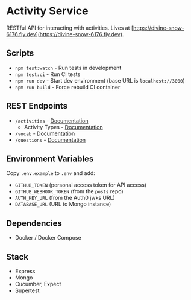 # Activity Service

RESTful API for interacting with activities. Lives at [https://divine-snow-6176.fly.dev](https://divine-snow-6176.fly.dev).

## Scripts

* `npm test:watch` - Run tests in development
* `npm test:ci` - Run CI tests
* `npm run dev` - Start dev environment (base URL is `localhost://3000`)
* `npm run build` - Force rebuild CI container

## REST Endpoints

* `/activities` - [Documentation](tests/integration/activities.feature)
  * Activity Types - [Documentation](tests/integration/activity-types.feature)
* `/vocab` - [Documentation](tests/integration/vocab.feature)
* `/questions` - [Documentation](tests/integration/question.feature)

## Environment Variables

Copy `.env.example` to `.env` and add:

* `GITHUB_TOKEN` (personal access token for API access)
* `GITHUB_WEBHOOK_TOKEN` (from the `posts` repo)
* `AUTH_KEY_URL` (from the Auth0 jwks URL)
* `DATABASE_URL` (URL to Mongo instance)

## Dependencies

* Docker / Docker Compose

## Stack

* Express
* Mongo
* Cucumber, Expect
* Supertest
